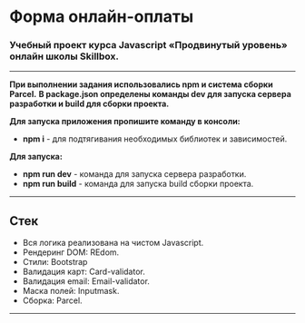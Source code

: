 # Форма онлайн-оплаты
### Учебный проект курса Javascript «Продвинутый уровень» онлайн школы Skillbox. #
---
**При выполнении задания использовались npm и система сборки Parcel.** 
**В package.json определены команды dev для запуска сервера разработки и build для сборки проекта.**

**Для запуска приложения пропишите команду в консоли:** 
* __npm i__ - для подтягивания необходимых библиотек и зависимостей.

**Для запуска:**
* __npm run dev__ - команда для запуска сервера разработки.
* __npm run build__ - команда для запуска build сборки проекта.

---
## Стек ##
* Вся логика реализована на чистом Javascript.
* Рендеринг DOM: REdom.
* Стили: Bootstrap
* Валидация карт: Card-validator.
* Валидация email: Email-validator.
* Маска полей: Inputmask.
* Сборка: Parcel.
---
